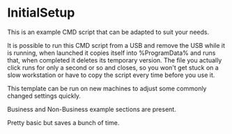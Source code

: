 # InitialSetup

This is an example CMD script that can be adapted to suit your needs. 

It is possible to run this CMD script from a USB and remove the USB while it is running, when launched it copies itself into %ProgramData% and runs that, when completed it deletes its temporary version. The file you actually click runs for only a second or so and closes, so you won't get stuck on a slow workstation or have to copy the script every time before you use it.

This template can be run on new machines to adjust some commonly changed settings quickly. 

Business and Non-Business example sections are present.

Pretty basic but saves a bunch of time.
